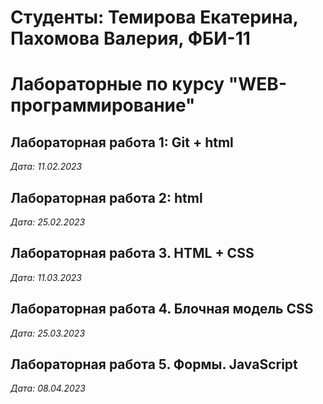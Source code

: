 # Студенты: Темирова Екатерина, Пахомова Валерия, ФБИ-11

# Лабораторные по курсу "WEB-программирование"

## Лабораторная работа 1: Git + html

*Дата: 11.02.2023*

## Лабораторная работа 2: html

*Дата: 25.02.2023*

## Лабораторная работа 3. HTML + CSS

*Дата: 11.03.2023*

## Лабораторная работа 4. Блочная модель CSS

*Дата: 25.03.2023*

## Лабораторная работа 5. Формы. JavaScript

*Дата: 08.04.2023*


